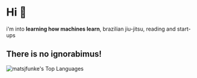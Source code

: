 # Hi 🤙

i'm into **learning how machines learn**, brazilian jiu-jitsu, reading and start-ups

## There is no ignorabimus!

![matsjfunke's Top Languages](https://github-readme-stats.vercel.app/api/top-langs?username=matsjfunke&show_icons=true&locale=en&layout=compact&theme=dark)
